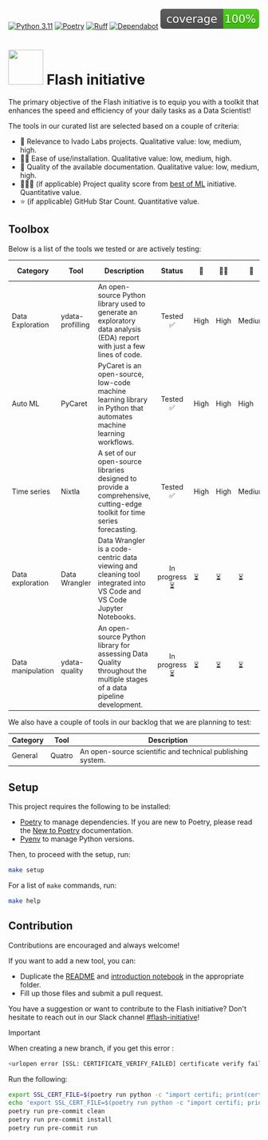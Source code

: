 [![Python 3.11](https://img.shields.io/badge/python-3.11-blue.svg)](https://www.python.org/downloads/release/python-3110/)
[![Poetry](https://img.shields.io/endpoint?url=https://python-poetry.org/badge/v0.json)](https://python-poetry.org/)
[![Ruff](https://img.shields.io/endpoint?url=https://raw.githubusercontent.com/astral-sh/ruff/main/assets/badge/v2.json)](https://github.com/astral-sh/ruff)
[![Dependabot](https://badgen.net/badge/Dependabot/enabled/green?icon=dependabot)](https://dependabot.com/)
![Coverage](coverage.svg)

<h1>
   <img src="https://github.com/user-attachments/assets/adc9f12a-7f98-4c93-b35d-f034f38c8030" width="70" height="70" > Flash initiative
</h1>

The primary objective of the Flash initiative is to equip you with a toolkit that enhances the speed and efficiency of your daily tasks as a Data Scientist!

The tools in our curated list are selected based on a couple of criteria:

- 👥 Relevance to Ivado Labs projects. Qualitative value: low, medium, high.
- 👨‍💻 Ease of use/installation. Qualitative value: low, medium, high.
- 📖 Quality of the available documentation. Qualitative value: low, medium, high.
- 🥇🥈🥉 (if applicable) Project quality score from [best of ML](https://github.com/ml-tooling/best-of-ml-python) initiative. Quantitative value.
- ⭐ (if applicable) GitHub Star Count. Quantitative value.

## Toolbox

Below is a list of the tools we tested or are actively testing:

| Category          | Tool         | Description                                                                                                               |     Status      | 👥       | 👨‍💻 | 📖 | 🥇🥈🥉 |  ⭐   | Quick tutorial    |
|-------------------|--------------|---------------------------------------------------------------------------------------------------------------------------|:---------------:|----------|-----|----|:------:|:----:|----------------------|
| Data Exploration | ydata-profilling | An open-source Python library used to generate an exploratory data analysis (EDA) report with just a few lines of code.|    Tested ✅     |   High |  High |  Medium |   35   | 13K  | Available [here](./notebooks/EDA/pandas-profiling/README.md) |
| Auto ML           | PyCaret      | PyCaret is an open-source, low-code machine learning library in Python that automates machine learning workflows.         |    Tested ✅     |   High |  High |  High |   37   | 8.6K | Available [here](./notebooks/ML/AutoML/PyCaret/README.md) |
| Time series       | Nixtla       | A set of our open-source libraries designed to provide a comprehensive, cutting-edge toolkit for time series forecasting. |  Tested ✅    | High | High | Medium |   34   | 3.6K |Available [here](./notebooks/ML/NixtlaREADME.md) |    |
| Data exploration  | Data Wrangler | Data Wrangler is a code-centric data viewing and cleaning tool integrated into VS Code and VS Code Jupyter Notebooks.     |  In progress ⏳  |  ⏳  | ⏳|⏳ |  N/A   | N/A  | Not available yet !     |
| Data manipulation | ydata-quality | An open-source Python library for assessing Data Quality throughout the multiple stages of a data pipeline development.   | In progress ⏳   |   ⏳ | ⏳ | ⏳ |  N/A   | 420  |  Not available yet !  |

We also have a couple of tools in our backlog that we are planning to test:

| Category         | Tool             | Description                                                                             |
|------------------|------------------|-----------------------------------------------------------------------------------------|
| General          | Quatro           | An open-source scientific and technical publishing system.                              |


## Setup

This project requires the following to be installed:
- [Poetry](https://python-poetry.org/docs/#installation) to manage dependencies. If you are new to Poetry, please read the [New to Poetry](docs/POETRY.md) documentation.
- [Pyenv](https://github.com/pyenv/pyenv?tab=readme-ov-file#installation) to manage Python versions.

Then, to proceed with the setup, run:
```bash
make setup
```

For a list of `make` commands, run:
```bash
make help
```

## Contribution

Contributions are encouraged and always welcome!

If you want to add a new tool, you can:
- Duplicate the [README](notebooks/TEMPLATE/README.md) and [introduction notebook](notebooks/TEMPLATE/intro_tutorial.ipynb) in the appropriate folder.
- Fill up those files and submit a pull request.

You have a suggestion or want to contribute to the Flash initiative? Don't hesitate to reach out in our Slack channel [#flash-initiative](https://ivadolabscommittee.slack.com/archives/C06QXHPRLMR)!

> [!IMPORTANT]
> When creating a new branch, if you get this error :
> ```bash
> <urlopen error [SSL: CERTIFICATE_VERIFY_FAILED] certificate verify failed: unable to get local issuer certificate (_ssl.c:1007)>
> ```
> Run the following:
> ```bash
> export SSL_CERT_FILE=$(poetry run python -c "import certifi; print(certifi.where())")
> echo 'export SSL_CERT_FILE=$(poetry run python -c "import certifi; print(certifi.where())")' >> ~/.zshrc
> poetry run pre-commit clean
> poetry run pre-commit install
> poetry run pre-commit run
> ```
